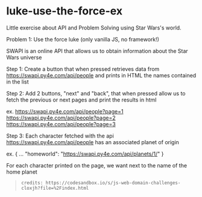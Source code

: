 # luke-use-the-force-ex
Little exercise about API and Problem Solving using Star Wars's world.

Problem 1: Use the force luke (only vanilla JS, no framework!)

SWAPI is an online API that allows us to obtain information
about the Star Wars universe

Step 1:
Create a button that when pressed retrieves data from https://swapi.py4e.com/api/people
and prints in HTML the names contained in the list

Step 2:
Add 2 buttons, "next" and "back", that when pressed allow us to
fetch the previous or next pages and print the results in html

ex.
https://swapi.py4e.com/api/people?page=1
https://swapi.py4e.com/api/people?page=2
https://swapi.py4e.com/api/people?page=3

Step 3:
Each character fetched with the api https://swapi.py4e.com/api/people
has an associated planet of origin

ex.
{
...
"homeworld": "https://swapi.py4e.com/api/planets/1/"
}

For each character printed on the page, we want next to
the name of the home planet




> `credits: https://codesandbox.io/s/js-web-domain-challenges-cloxjh?file=%2Findex.html`
